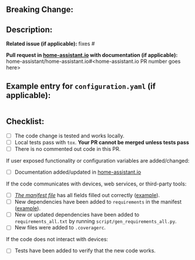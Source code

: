 ## Breaking Change:

<!-- What is breaking and why we have to break it. Remove this section only if it was NOT a breaking change. -->

## Description:


**Related issue (if applicable):** fixes #<home-assistant issue number goes here>

**Pull request in [home-assistant.io](https://github.com/home-assistant/home-assistant.io) with documentation (if applicable):** home-assistant/home-assistant.io#<home-assistant.io PR number goes here>

## Example entry for `configuration.yaml` (if applicable):
```yaml

```

## Checklist:
  - [ ] The code change is tested and works locally.
  - [ ] Local tests pass with `tox`. **Your PR cannot be merged unless tests pass**
  - [ ] There is no commented out code in this PR.

If user exposed functionality or configuration variables are added/changed:
  - [ ] Documentation added/updated in [home-assistant.io](https://github.com/home-assistant/home-assistant.io)

If the code communicates with devices, web services, or third-party tools:
  - [ ] [_The manifest file_][manifest-docs] has all fields filled out correctly ([example][ex-manifest]).
  - [ ] New dependencies have been added to `requirements` in the manifest ([example][ex-requir]).
  - [ ] New or updated dependencies have been added to `requirements_all.txt` by running `script/gen_requirements_all.py`.
  - [ ] New files were added to `.coveragerc`.

If the code does not interact with devices:
  - [ ] Tests have been added to verify that the new code works.

[ex-manifest]: https://github.com/home-assistant/home-assistant/blob/dev/homeassistant/components/mobile_app/manifest.json
[ex-requir]: https://github.com/home-assistant/home-assistant/blob/dev/homeassistant/components/mobile_app/manifest.json#L5
[manifest-docs]: https://developers.home-assistant.io/docs/en/development_checklist.html#_the-manifest-file_
